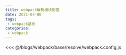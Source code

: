 ```yaml
---
title: webpack解析模块配置
date: 2021-08-06
tags:
 - webpack基础
categories:
 - webpack
---
```

<<< @/blogs/webpack/base/resolve/webpack.config.js